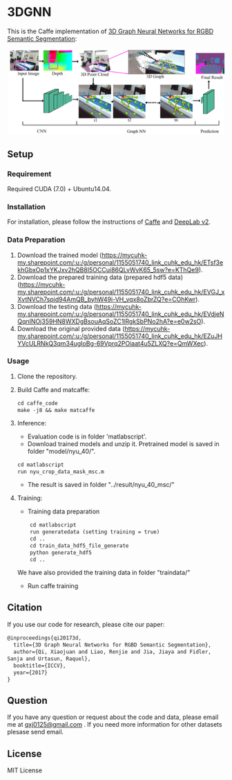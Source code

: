 # 3DGNN
This is the Caffe implementation of [3D Graph Neural Networks for RGBD Semantic Segmentation](http://openaccess.thecvf.com/content_ICCV_2017/papers/Qi_3D_Graph_Neural_ICCV_2017_paper.pdf): 

<img src="./overallpipeline.png"/>

## Setup

### Requirement
Required CUDA (7.0) + Ubuntu14.04.

### Installation

For installation, please follow the instructions of [Caffe](https://github.com/BVLC/caffe) and [DeepLab v2](https://bitbucket.org/aquariusjay/deeplab-public-ver2).

### Data Preparation
1. Download the trained model (https://mycuhk-my.sharepoint.com/:u:/g/personal/1155051740_link_cuhk_edu_hk/ETsf3ekhGbxOp1xYKJxv2hQB8I5OCCui86QLvWvK65_5sw?e=KThQe9).
2. Download the prepared training data (prepared hdf5 data) (https://mycuhk-my.sharepoint.com/:u:/g/personal/1155051740_link_cuhk_edu_hk/EVGJ_xXvtNVCh7spid94AmQB_byhW49i-VH_vqx8oZbrZQ?e=COhKwr).
3. Download the testing data  (https://mycuhk-my.sharepoint.com/:u:/g/personal/1155051740_link_cuhk_edu_hk/EVdjeNQqnINOj359HN8WXDgBsouAqSoZC1lRgkSbPNo2hA?e=e0w2sO).
4. Download the original provided data (https://mycuhk-my.sharepoint.com/:u:/g/personal/1155051740_link_cuhk_edu_hk/EZuJHYVcULRNkQ3qm34ugIoBg-69Vprq2POiaat4u5ZLXQ?e=QmWXec).

### Usage

1. Clone the repository.

2. Build Caffe and matcaffe:

   ```shell
   cd caffe_code
   make -j8 && make matcaffe
   ```

3. Inference:

   - Evaluation code is in folder 'matlabscript'. 
   - Download trained models and unzip it. Pretrained model is saved in folder "model/nyu_40/". 
   ```shell
   cd matlabscript
   run nyu_crop_data_mask_msc.m
   ```
   - The result is saved in folder "../result/nyu_40_msc/"
4. Training:

   - Training data preparation
   ```shell
       cd matlabscript
       run generatedata (setting training = true)
       cd ..
       cd train_data_hdf5_file_generate
       python generate_hdf5
       cd ..
      ```
      We have also provided the training data in folder "traindata/"
   - Run caffe training


   
## Citation
If you use our code for research, please cite our paper:

```
@inproceedings{qi20173d,
  title={3D Graph Neural Networks for RGBD Semantic Segmentation},
  author={Qi, Xiaojuan and Liao, Renjie and Jia, Jiaya and Fidler, Sanja and Urtasun, Raquel},
  booktitle={ICCV},
  year={2017}
}
```

## Question
If you have any question or request about the code and data, please email me at qxj0125@gmail.com . If you need more information for other datasets plesase send email. 

## License
MIT License
